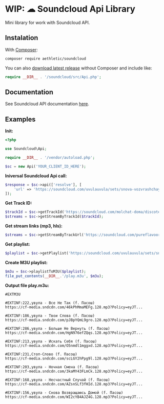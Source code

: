 # WIP: ☁ Soundcloud Api Library 

Mini library for work with Soundcloud API.

## Instalation

With [Composer](https://getcomposer.org/):
```bash
composer require aethletic/soundcloud
```

You can also [download latest release](https://github.com/aethletic/soundcloud/releases) without Composer and include like:
```php 
require __DIR__ . '/soundcloud/src/Api.php';
```


## Documentation
See Soundcloud API documentation [here](https://developers.soundcloud.com/docs/api/reference).


## Examples

**Init:**
```php
<?php 

use Soundcloud\Api;

require __DIR__ . '/vendor/autoload.php';

$sc = new Api('YOUR_CLIENT_ID_HERE');
```

**Iniversal Soundcloud Api call:**
```php
$response = $sc->api(['resolve'], [
    'url' => 'https://soundcloud.com/uvulauvula/sets/snova-vozvrashchayus-domoy-f-pasosh',
]);
```

**Get Track ID:**
```php
$trackId = $sc->getTrackId('https://soundcloud.com/molchat-doma/discoteque');
$streams = $sc->getStreamByTrackId($trackId);
```

**Get stream links (mp3, hls):**
```php
$streams = $sc->getStreamByTrackUrl('https://soundcloud.com/pureflavoor/skriptonit-polozhenie-pureflavor-remix');
```

**Get playlist:**
```php
$playlist = $sc->getPlaylist('https://soundcloud.com/uvulauvula/sets/snova-vozvrashchayus-domoy-f-pasosh');
```

**Create M3U playlist:**
```php
$m3u = $sc->playlistToM3U($playlist);
file_put_contents(__DIR__.'/play.m3u', $m3u);
```

**Output file play.m3u:**
```m3u
#EXTM3U

#EXTINF:222,увула - Все Не Так (f. Пасош)
https://cf-media.sndcdn.com/46kPhMmaMEFg.128.mp3?Policy=eyJT...

#EXTINF:186,увула - Твои Слова (f. Пасош)
https://cf-media.sndcdn.com/pJBpYQmL9gro.128.mp3?Policy=eyJT...

#EXTINF:286,увула - Больше Не Вернуть (f. Пасош)
https://cf-media.sndcdn.com/HgN976efZQqs.128.mp3?Policy=eyJT...

#EXTINF:213,увула - Искать Себя (f. Пасош)
https://cf-media.sndcdn.com/O5nmdl1mggxd.128.mp3?Policy=eyJT...

#EXTINF:231,Стоп-Слово (f. Пасош)
https://cf-media.sndcdn.com/scLGY2hPpg9l.128.mp3?Policy=eyJT...

#EXTINF:203,увула - Ночная Смена (f. Пасош)
https://cf-media.sndcdn.com/3kaMY43FLmCk.128.mp3?Policy=eyJT...

#EXTINF:168,увула - Несчастный Случай (f. Пасош)
https://cf-media.sndcdn.com/AZsnSLf3fHId.128.mp3?Policy=eyJT...

#EXTINF:156,увула - Снова Возвращаюсь Домой (f. Пасош)
https://cf-media.sndcdn.com/WI2cYB4AJZ4G.128.mp3?Policy=eyJT...
```

